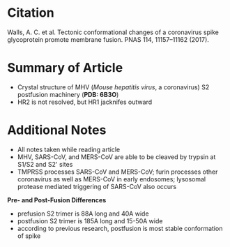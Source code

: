 # **Citation**
Walls, A. C. et al. Tectonic conformational changes of a coronavirus spike glycoprotein promote membrane fusion. PNAS 114, 11157–11162 (2017).


# **Summary of Article**
* Crystal structure of MHV (_Mouse hepatitis virus_, a coronavirus) S2 postfusion machinery (**PDB: 6B3O**)
* HR2 is not resolved, but HR1 jacknifes outward


# **Additional Notes**
* All notes taken while reading article
* MHV, SARS-CoV, and MERS-CoV are able to be cleaved by trypsin at S1/S2 and S2' sites
* TMPRSS processes SARS-CoV and MERS-CoV; furin processes other coronavirus as well as MERS-CoV in early endosomes; lysosomal protease mediated triggering of SARS-CoV also occurs

**Pre- and Post-Fusion Differences**
* prefusion S2 trimer is 88A long and 40A wide
* postfusion S2 trimer is 185A long and 15-50A wide
* according to previous research, postfusion is most stable conformation of spike
